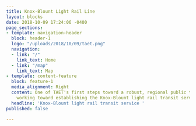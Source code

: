 ```yaml
---
title: Knox-Blount Light Rail Line
layout: blocks
date: 2018-10-09 17:24:06 -0400
page_sections:
- template: navigation-header
  block: header-1
  logo: "/uploads/2018/10/09/taet.png"
  navigation:
  - link: "/"
    link_text: Home
  - link: "/map"
    link_text: Map
- template: content-feature
  block: feature-1
  media_alignment: Right
  content: One of TAET's first steps toward a robust, regional public transit system    is
    working toward establishing the Knox-Blount light rail transit service.
  headline: 'Knox-Blount light rail transit service '
published: false

---
```

